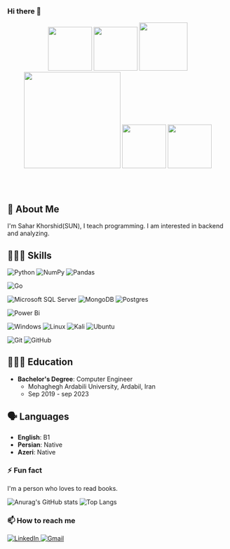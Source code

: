 ### Hi there 👋

<!--
**SaharSun/SaharSun** is a ✨ _special_ ✨ repository because its `README.md` (this file) appears on your GitHub profile.

Here are some ideas to get you started:

- 🔭 I’m currently working on ...
- 🌱 I’m currently learning Golang , python , BI
- 👯 I’m looking to collaborate ...
- 🤔 I’m looking for help with ...
- 💬 Ask me about Python:{pandas,numpy} ; DataBase:{Microsoft sql server , Mongo DB} , Go:{gin} 
- 📫 How to reach me: ...
- 😄 Pronouns: ...
- ⚡ Fun fact: I started Bi and go for backend
-->

<p align="center">
  <img src="https://media.giphy.com/media/v1.Y2lkPTc5MGI3NjExa2djaWM3aXE5MWI5dmdmeGJtb3JtaGt0cDd6YXZwMTJtbDFic2xpYSZlcD12MV9pbnRlcm5hbF9naWZfYnlfaWQmY3Q9Zw/KAq5w47R9rmTuvWOWa/giphy.gif" width="100">
   <img src="https://media.giphy.com/media/v1.Y2lkPTc5MGI3NjExYWxjbjh3MHdtemp5ZXc5Z3NvYnhpOGVscW9vY3BwNmI0bXRib2N0NiZlcD12MV9pbnRlcm5hbF9naWZfYnlfaWQmY3Q9Zw/DeqfmaWh6CQOxmbhDS/giphy.gif" width="100">
  <img src="https://media.giphy.com/media/v1.Y2lkPTc5MGI3NjExN3RvaXc4bGljNzRmbXVsOTE1N3AyZjFvZ290MXM3eGdxd2hwcDI4NyZlcD12MV9pbnRlcm5hbF9naWZfYnlfaWQmY3Q9Zw/kPrlykW2TpVU4HWx2O/giphy.gif" width="110">
   <img src="https://media.giphy.com/media/v1.Y2lkPTc5MGI3NjExdDhkaDY5NWkyNGw3bWptODM4NGN2d3hwNWp3YTc2eThqaGo3NmIyMiZlcD12MV9pbnRlcm5hbF9naWZfYnlfaWQmY3Q9Zw/kH6CqYiquZawmU1HI6/giphy.gif" 
 backgrand= blacke width="220">
   <img src="https://i.giphy.com/media/KzJkzjggfGN5Py6nkT/200.webp" width="100">
  <img src="https://i.giphy.com/media/IdyAQJVN2kVPNUrojM/200.webp" width="100">

</p>
<br>
<br>



##  📜   About Me
I'm Sahar Khorshid(SUN), I teach programming. I am interested in backend and analyzing. 

##  👩🏻‍💻   Skills
  ![Python](https://img.shields.io/badge/python-3670A0?style=for-the-badge&logo=python&logoColor=ffdd54)
  ![NumPy](https://img.shields.io/badge/numpy-%23013243.svg?style=for-the-badge&logo=numpy&logoColor=white)
  ![Pandas](https://img.shields.io/badge/pandas-%23150458.svg?style=for-the-badge&logo=pandas&logoColor=white)
  
  ![Go](https://img.shields.io/badge/go-%2300ADD8.svg?style=for-the-badge&logo=go&logoColor=white)
  
  ![Microsoft SQL Server](https://img.shields.io/badge/Microsoft%20SQL%20Server-CC2927?style=for-the-badge&logo=microsoft%20sql%20server&logoColor=white)
  ![MongoDB](https://img.shields.io/badge/MongoDB-%234ea94b.svg?style=for-the-badge&logo=mongodb&logoColor=white)
  ![Postgres](https://img.shields.io/badge/postgres-%23316192.svg?style=for-the-badge&logo=postgresql&logoColor=white)

  ![Power Bi](https://img.shields.io/badge/power_bi-F2C811?style=for-the-badge&logo=powerbi&logoColor=black)

  ![Windows](https://img.shields.io/badge/Windows-0078D6?style=for-the-badge&logo=windows&logoColor=white)
  ![Linux](https://img.shields.io/badge/Linux-FCC624?style=for-the-badge&logo=linux&logoColor=black)
  ![Kali](https://img.shields.io/badge/Kali-268BEE?style=for-the-badge&logo=kalilinux&logoColor=white)
  ![Ubuntu](https://img.shields.io/badge/Ubuntu-E95420?style=for-the-badge&logo=ubuntu&logoColor=white)

  ![Git](https://img.shields.io/badge/git-%23F05033.svg?style=for-the-badge&logo=git&logoColor=white)
  ![GitHub](https://img.shields.io/badge/github-%23121011.svg?style=for-the-badge&logo=github&logoColor=white)



 ##  👩🏻‍🎓  Education
- **Bachelor's Degree**: Computer  Engineer
  - Mohaghegh Ardabili University, Ardabil, Iran
  - Sep 2019 - sep 2023

##  🗣️   Languages
- **English**: B1
- **Persian**: Native
- **Azeri**: Native


### ⚡ Fun fact

I'm a person who loves to read books.

![Anurag's GitHub stats](https://github-readme-stats.vercel.app/api?username=SaharSun&show_icons=true&theme=radical)
![Top Langs](https://github-readme-stats.vercel.app/api/top-langs/?username=saharsun&langs_count=8)

### 📫 How to reach me
<div display="flex">
  <a href="https://www.linkedin.com/in/saharkhorshid/">
    <img src="https://img.shields.io/badge/linkedin-%230077B5.svg?style=for-the-badge&logo=linkedin&logoColor=white" alt="LinkedIn"/>
  </a>
  <a href="mailto:sahar8013@gmail.com">
    <img alt="Gmail" src="https://img.shields.io/badge/-GMAIL-D14836?style=for-the-badge&logo=gmail&logoColor=white" />
  </a>
</div>
